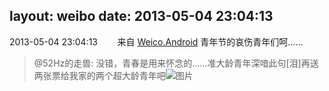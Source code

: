 layout: weibo
date: 2013-05-04 23:04:13
---
2013-05-04 23:04:13  &nbsp;&nbsp;&nbsp;&nbsp;&nbsp;&nbsp; 来自 <a href="http://app.weibo.com/t/feed/l4RWD" rel="nofollow">Weico.Android</a>
青年节的哀伤青年们呵……
>  @52Hz的走兽: 没错，青春是用来怀念的……准大龄青年深喑此句[泪]再送两张票给我家的两个超大龄青年吧 ​​​
>  ![图片](https://ww1.sinaimg.cn/large/8beaf773jw1e4cn86a8ylj21kw16htzz.jpg)
